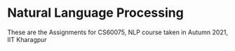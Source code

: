 # Natural Language Processing

These are the Assignments for CS60075, NLP course taken in Autumn 2021, IIT Kharagpur
